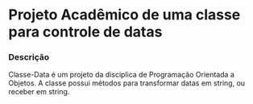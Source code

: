 # Projeto Acadêmico de uma classe para controle de datas

### Descrição
  Classe-Data é um projeto da disciplica de Programação Orientada a Objetos.
  A classe possui métodos para transformar datas em string, ou receber em string.

